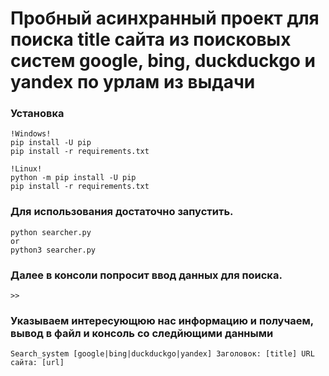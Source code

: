 # Пробный асинхранный проект для поиска title сайта из поисковых систем google, bing, duckduckgo и yandex по урлам из выдачи

### Установка

```
!Windows!
pip install -U pip
pip install -r requirements.txt

!Linux!
python -m pip install -U pip
pip install -r requirements.txt
```

### Для использования достаточно запустить.

```
python searcher.py 
or
python3 searcher.py
```

### Далее в консоли попросит ввод данных для поиска.

```
>>
```
### Указываем интересующюю нас информацию и получаем, вывод в файл и консоль со следйющими данными

```
Search_system [google|bing|duckduckgo|yandex] Заголовок: [title] URL сайта: [url]
```


    
